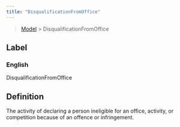 ```yaml
---
title: "DisqualificationFromOffice"
---
```


> [Model](./../) > DisqualificationFromOffice

## Label

### English
DisqualificationFromOffice


## Definition
The activity of declaring a person ineligible for an office, activity, or competition because of an offence or infringement. 


    
